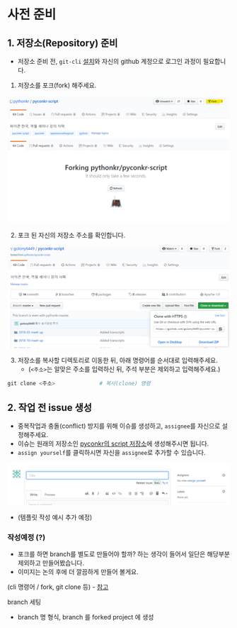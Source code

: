 # 사전 준비

## 1. 저장소(Repository) 준비

* 저장소 준비 전, `git-cli` [설치](https://git-scm.com/)와 자신의 github 계정으로 로그인 과정이 필요합니다.

1. 저장소를 포크(fork) 해주세요.

  

  <img src="./image/fork.png" alt="저장소 포크하기" style="zoom:60%;" />

  <img src="./image/forking.png" alt="포크 중" style="zoom:60%;" />

  

2. 포크 된 자신의 저장소 주소를 확인합니다.

<img src="./image/check_address.png" alt="주소 확인" style="zoom:60%;" />



3. 저장소를 복사할 디렉토리로 이동한 뒤, 아래 명령어를 순서대로 입력해주세요. 
   * (`<주소>`는 알맞은 주소를 입력하신 뒤, 주석 부분은 제외하고 입력해주세요.)

```powershell
git clone <주소> 				# 복사(clone) 명령
```



## 2. 작업 전 issue 생성

* 중복작업과 충돌(conflict) 방지를 위해 이슈를 생성하고, `assignee`를 자신으로 설정해주세요.
* 이슈는 원래의 저장소인 [pyconkr의 script 저장소](https://github.com/pythonkr/pyconkr-script)에 생성해주시면 됩니다.
* `assign yourself`를 클릭하시면 자신을 `assignee`로 추가할 수 있습니다.

<img src="./image/assign-yourself.png" alt="assignee 할당" style="zoom:60%;" />

* (템플릿 작성 예시 추가 예정)



### 작성예정 (?)

* 포크를 하면 branch를 별도로 만들어야 할까? 하는 생각이 들어서 일단은 해당부분 제외하고 만들어봤습니다.
* 이미지는 논의 후에 더 깔끔하게 만들어 볼게요.

 (cli 명령어 / fork, git clone 등) - [참고](https://github.com/pythonkr/pyconkr#getting-started)

  branch 세팅

  - branch 명 형식, branch 를 forked project 에 생성